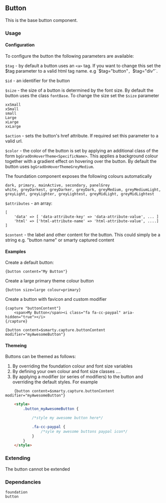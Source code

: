 ## Button 
This is the base button component.  

### Usage

#### Configuration

To configure the button the following parameters are available:

`$tag` - by default a button uses an `<a>` tag. If you want to change this set the $tag parameter to a
valid html tag name. e.g `$tag="button"`, `$tag="div"`.

`$id` - an identifier for the button

`$size` - the size of a button is determined by the font size. By default the button uses the class `fontBase`.
To change the size set the `$size` parameter 

```
xxSmall
xSmall
small
Large
xLarge
xxLarge
```

`$action` - sets the button's href attribute. If required set this parameter to a valid url.

`$color` - the color of the button is set by applying an additional class of the form `bgGradOnHoverTheme<SpecificName>`.
This applies a background colour together with a gradient effect on hovering over the button. By default the button uses
`bgGradOnHoverThemeGreyMedium`.

The foundation component exposes the following colours automatically 

```
dark, primary, mainActive, secondary, panelGrey
white, greyDarkest, greyDarker, greyDark, greyMedium, greyMediumLight, greyLight, greyLighter, greyLightest, greyMidLight, greyMidLightest
```

`$attributes` - an array:

```
[
    'data' => [ 'data-attribute-key' => 'data-attribute-value', ... ]
    'html' => ['html-attribute-name' => 'html-attribute-value', ....]
]
```

`$content` - the label and other content for the button. This could simply be a string e.g. "button name" or smarty captured content

#### Examples

Create a default button:

```smarty
{button content="My Button"}
```

Create a large primary theme colour button

```smarty
{button size=large colour=primary}
```

Create a button with favicon and custom modifier

```smarty
{capture "buttonContent"}
    <span>My Button</span><i class="fa fa-cc-paypal" aria-hidden="true"></i>
{/capture}

{button content=$smarty.capture.buttonContent modifier="myAwesomeButton"}
```


#### Themeing
Buttons can be themed as follows:

1. By overriding the foundation colour and font size variables
2. By defining your own colour and font size classes ....
3. By applying a modifier (or series of modifiers) to the button and overriding the default styles. For example  

```smarty
    {button content=$smarty.capture.buttonContent modifier="myAwesomeButton"}  
```

```html
    <style>
        .button_myAwesomeButton {

            /*style my awesome button here*/

            .fa-cc-paypal {
                /*syle my awesome buttons paypal icon*/
            }
        }
    </style>
```

### Extending

The button cannot be extended

### Dependancies

```
foundation
button
```
